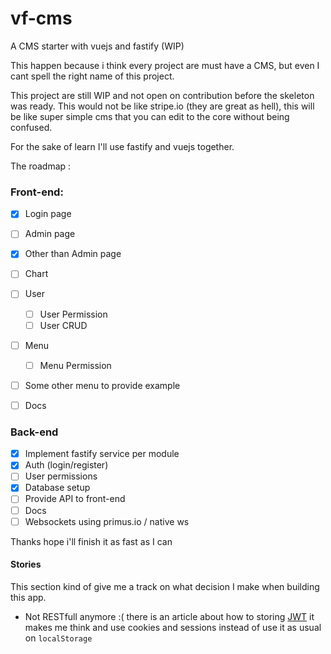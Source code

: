# vf-cms
A CMS starter with vuejs and fastify (WIP)

This happen because i think every project are must have a CMS, but even I cant spell the right name of this project.

This project are still WIP and not open on contribution before the skeleton was ready. This would not be like stripe.io (they are great as hell), this will be like super simple cms that you can edit to the core without being confused.

For the sake of learn I'll use fastify and vuejs together.

The roadmap :

### Front-end:
  - [x] Login page
  - [ ] Admin page
  - [x] Other than Admin page
  - [ ] Chart
  - [ ] User
    - [ ] User Permission
    - [ ] User CRUD
  - [ ] Menu
    - [ ] Menu Permission
  - [ ] Some other menu to provide example
  - [ ] Docs


### Back-end
  - [x] Implement fastify service per module
  - [x] Auth (login/register)
  - [ ] User permissions
  - [x] Database setup
  - [ ] Provide API to front-end
  - [ ] Docs
  - [ ] Websockets using primus.io / native ws

  Thanks hope i'll finish it as fast as I can

#### Stories

This section kind of give me a track on what decision I make when building this app.

- Not RESTfull anymore :( there is an article about how to storing [JWT](https://stormpath.com/blog/where-to-store-your-jwts-cookies-vs-html5-web-storage) it makes me think and use cookies and sessions instead of use it as usual on `localStorage`

